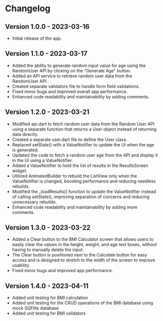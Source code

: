 # Changelog

## Version 1.0.0 - 2023-03-16
* Initial release of the app.

## Version 1.1.0 - 2023-03-17
* Added the ability to generate random input value for age using the RandomUser API by clicking on the "Generate Age" button.
* Added an API service to retrieve random user data from the RandomUser API.
* Created separate validators file to handle form field validations.
* Fixed minor bugs and improved overall app performance.
* Enhanced code readability and maintainability by adding comments.

## Version 1.2.0 - 2023-03-21
* Modified api.dart to fetch random user data from the Random User API using a separate function that returns a User object instead of returning data directly.
* Created a separate user.dart file to define the User class.
* Replaced setState() with a ValueNotifier to update the UI when the age is generated.
* Updated the code to fetch a random user age from the API and display it in the UI using a ValueNotifier.
* Added a ValueNotifier to hold the list of results in the ResultsScreen widget.
* Utilized AnimatedBuilder to rebuild the ListView only when the ValueNotifier is changed, boosting performance and reducing needless rebuilds.
* Modified the _loadResults() function to update the ValueNotifier instead of calling setState(), improving separation of concerns and reducing unnecessary rebuilds.
* Enhanced code readability and maintainability by adding more comments.

## Version 1.3.0 - 2023-03-22
* Added a Clear button to the BMI Calculator screen that allows users to easily clear the values in the height, weight, and age text boxes, without having to manually delete the input.
* The Clear button is positioned next to the Calculate button for easy access and is designed to stretch to the width of the screen to improve usability.
* Fixed minor bugs and improved app performance.

## Version 1.4.0 - 2023-04-11
* Added unit testing for BMI calculation
* Added unit testing for the CRUD operations of the BMI database using mock SQFlite database
* Added unit testing for BMI validators